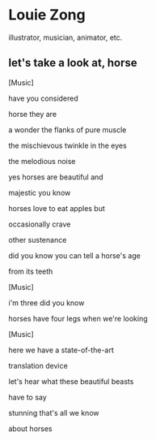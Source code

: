 # Louie Zong
illustrator, musician, animator, etc.

## let's take a look at, horse
[Music]

have you considered

horse they are

a wonder the flanks of pure muscle

the mischievous twinkle in the eyes

the melodious noise

yes horses are beautiful and

majestic you know

horses love to eat apples but

occasionally crave

other sustenance

did you know you can tell a horse's age

from its teeth

[Music]

i'm three did you know

horses have four legs when we're looking

[Music]

here we have a state-of-the-art

translation device

let's hear what these beautiful beasts

have to say

stunning that's all we know

about horses
